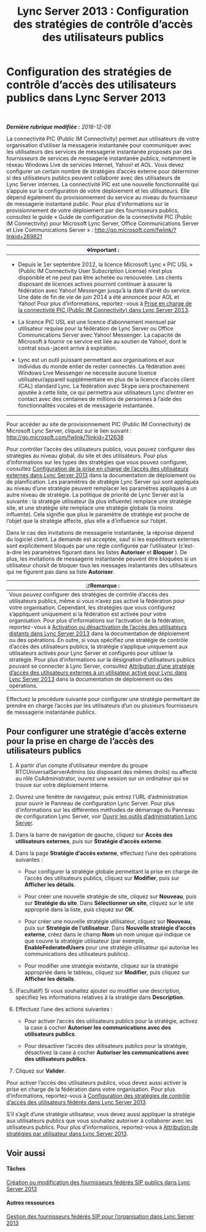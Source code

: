 ﻿---
title: 'Lync Server 2013 : Configuration des stratégies de contrôle d’accès des utilisateurs publics'
TOCTitle: Configuration des stratégies de contrôle d’accès des utilisateurs publics
ms:assetid: 090aea0f-ef0b-49da-9c80-02d9279f2fa6
ms:mtpsurl: https://technet.microsoft.com/fr-fr/library/Gg520946(v=OCS.15)
ms:contentKeyID: 49296181
ms.date: 12/10/2016
mtps_version: v=OCS.15
ms.translationtype: HT
---

# Configuration des stratégies de contrôle d’accès des utilisateurs publics dans Lync Server 2013

 

_**Dernière rubrique modifiée :** 2016-12-08_

La connectivité PIC (Public IM Connectivity) permet aux utilisateurs de votre organisation d’utiliser la messagerie instantanée pour communiquer avec les utilisateurs des services de messagerie instantanée proposés par des fournisseurs de services de messagerie instantanée publics, notamment le réseau Windows Live de services Internet, Yahoo\! et AOL. Vous devez configurer un certain nombre de stratégies d’accès externe pour déterminer si des utilisateurs publics peuvent collaborer avec des utilisateurs de Lync Server internes. La connectivité PIC est une nouvelle fonctionnalité qui s’appuie sur la configuration de votre déploiement et les utilisateurs. Elle dépend également du provisionnement du service au niveau du fournisseur de messagerie instantané public. Pour plus d’informations sur le provisionnement de votre déploiement par des fournisseurs publics, consultez le guide « Guide de configuration de la connectivité PIC (Public IM Connectivity) pour Microsoft Lync Server, Office Communications Server et Live Communications Server » : <http://go.microsoft.com/fwlink/?linkid=269821>

<table>
<colgroup>
<col style="width: 100%" />
</colgroup>
<thead>
<tr class="header">
<th><img src="images/Gg425917.important(OCS.15).gif" title="important" alt="important" />Important :</th>
</tr>
</thead>
<tbody>
<tr class="odd">
<td><ul>
<li><p>Depuis le 1er septembre 2012, la licence Microsoft Lync « PIC USL » (Public IM Connectivity User Subscription License) n’est plus disponible et ne peut pas être achetée ou renouvelée. Les clients disposant de licences actives pourront continuer à assurer la fédération avec Yahoo! Messenger jusqu’à la date d’arrêt du service. Une date de fin de vie de juin 2014 a été annoncée pour AOL et Yahoo! Pour plus d’informations, reportez-vous à <a href="lync-server-2013-support-for-public-instant-messenger-connectivity.md">Prise en charge de la connectivité PIC (Public IM Connectivity) dans Lync Server 2013</a>.</p></li>
<li><p>La licence PIC USL est une licence d’abonnement mensuel par utilisateur requise pour la fédération de Lync Server ou Office Communications Server avec Yahoo! Messenger. La capacité de Microsoft à fournir ce service est liée au soutien de Yahoo!, dont le contrat sous-jacent arrive à expiration.</p></li>
<li><p>Lync est un outil puissant permettant aux organisations et aux individus du monde entier de rester connectés. La fédération avec Windows Live Messenger ne nécessite aucune licence utilisateur/appareil supplémentaire en plus de la licence d’accès client (CAL) standard Lync. La fédération avec Skype sera prochainement ajoutée à cette liste, ce qui permettra aux utilisateurs Lync d’entrer en contact avec des centaines de millions de personnes à l’aide des fonctionnalités vocales et de messagerie instantanée.</p></li>
</ul></td>
</tr>
</tbody>
</table>


Pour accéder au site de provisionnement PIC (Public IM Connectivity) de Microsoft Lync Server, cliquez sur le lien suivant : <http://go.microsoft.com/fwlink/?linkid=212638>

Pour contrôler l’accès des utilisateurs publics, vous pouvez configurer des stratégies au niveau global, du site et des utilisateurs. Pour plus d’informations sur les types des stratégies que vous pouvez configurer, consultez [Configuration de la prise en charge de l’accès des utilisateurs externes dans Lync Server 2013](lync-server-2013-configuring-support-for-external-user-access.md) dans la documentation de déploiement ou de planification. Les paramètres de stratégie Lync Server qui sont appliqués au niveau d’une stratégie peuvent remplacer les paramètres appliqués à un autre niveau de stratégie. La politique de priorité de Lync Server est la suivante : la stratégie utilisateur (la plus influente) remplace une stratégie site, et une stratégie site remplace une stratégie globale (la moins influente). Cela signifie que plus le paramètre de stratégie est proche de l’objet que la stratégie affecte, plus elle a d’influence sur l’objet.

Dans le cas des invitations de messagerie instantanée, la réponse dépend du logiciel client. La demande est acceptée, sauf si les expéditeurs externes sont explicitement bloqués par une règle configurée par l’utilisateur (c’est-à-dire les paramètres figurant dans les listes **Autoriser** et **Bloquer** ). De plus, les invitations de messagerie instantanée peuvent être bloquées si un utilisateur choisit de bloquer tous les messages instantanés des utilisateurs qui ne figurent pas dans sa liste **Autoriser**.

<table>
<thead>
<tr class="header">
<th><img src="images/Gg398920.note(OCS.15).gif" title="note" alt="note" />Remarque :</th>
</tr>
</thead>
<tbody>
<tr class="odd">
<td>Vous pouvez configurer des stratégies de contrôle d’accès des utilisateurs publics, même si vous n’avez pas activé la fédération pour votre organisation. Cependant, les stratégies que vous configurez s’appliquent uniquement si la fédération est activée pour votre organisation. Pour plus d’informations sur l’activation de la fédération, reportez-vous à <a href="lync-server-2013-enable-or-disable-remote-user-access.md">Activation ou désactivation de l’accès des utilisateurs distants dans Lync Server 2013</a> dans la documentation de déploiement ou des opérations. En outre, si vous spécifiez une stratégie de contrôle d’accès des utilisateurs publics, la stratégie s’applique uniquement aux utilisateurs activés pour Lync Server et configurés pour utiliser la stratégie. Pour plus d’informations sur la désignation d’utilisateurs publics pouvant se connecter à Lync Server, consultez <a href="lync-server-2013-assign-an-external-user-access-policy-to-a-lync-enabled-user.md">Attribution d’une stratégie d’accès des utilisateurs externes à un utilisateur activé pour Lync dans Lync Server 2013</a> dans la documentation de déploiement ou des opérations.</td>
</tr>
</tbody>
</table>


Effectuez la procédure suivante pour configurer une stratégie permettant de prendre en charge l’accès par les utilisateurs d’un ou plusieurs fournisseurs de messagerie instantanée publics.

## Pour configurer une stratégie d’accès externe pour la prise en charge de l’accès des utilisateurs publics

1.  À partir d’un compte d’utilisateur membre du groupe RTCUniversalServerAdmins (ou disposant des mêmes droits) ou affecté au rôle CsAdministrator, ouvrez une session sur un ordinateur qui se trouve sur votre déploiement interne.

2.  Ouvrez une fenêtre de navigateur, puis entrez l’URL d’administration pour ouvrir le Panneau de configuration Lync Server. Pour plus d’informations sur les différentes méthodes de démarrage du Panneau de configuration Lync Server, voir [Ouvrir les outils d’administration Lync Server](lync-server-2013-open-lync-server-administrative-tools.md).

3.  Dans la barre de navigation de gauche, cliquez sur **Accès des utilisateurs externes**, puis sur **Stratégie d’accès externe**.

4.  Dans la page **Stratégie d’accès externe**, effectuez l’une des opérations suivantes :
    
      - Pour configurer la stratégie globale permettant la prise en charge de l’accès des utilisateurs publics, cliquez sur **Modifier**, puis sur **Afficher les détails**.
    
      - Pour créer une nouvelle stratégie de site, cliquez sur **Nouveau**, puis sur **Stratégie du site**. Dans **Sélectionner un site**, cliquez sur le site approprié dans la liste, puis cliquez sur **OK**.
    
      - Pour créer une nouvelle stratégie utilisateur, cliquez sur **Nouveau**, puis sur **Stratégie de l’utilisateur**. Dans **Nouvelle stratégie d’accès externe**, créez dans le champ **Nom** un nom unique qui indique ce que couvre la stratégie utilisateur (par exemple, **EnableFederatedUsers** pour une stratégie utilisateur qui autorise les communications des utilisateurs publics).
    
      - Pour modifier une stratégie existante, cliquez sur la stratégie appropriée dans le tableau, cliquez sur **Modifier**, puis cliquez sur **Afficher les détails**.

5.  (Facultatif) Si vous souhaitez ajouter ou modifier une description, spécifiez les informations relatives à la stratégie dans **Description**.

6.  Effectuez l’une des actions suivantes :
    
      - Pour activer l’accès des utilisateurs publics pour la stratégie, activez la case à cocher **Autoriser les communications avec des utilisateurs publics**.
    
      - Pour désactiver l’accès des utilisateurs publics pour la stratégie, désactivez la case à cocher **Autoriser les communications avec des utilisateurs publics**.

7.  Cliquez sur **Valider**.

Pour activer l’accès des utilisateurs publics, vous devez aussi activer la prise en charge de la fédération dans votre organisation. Pour plus d’informations, reportez-vous à [Configuration des stratégies de contrôle d’accès des utilisateurs fédérés dans Lync Server 2013](lync-server-2013-configure-policies-to-control-federated-user-access.md).

S’il s’agit d’une stratégie utilisateur, vous devez aussi appliquer la stratégie aux utilisateurs publics que vous souhaitez autoriser à collaborer avec les utilisateurs publics. Pour plus d’informations, reportez-vous à [Attribution de stratégies par utilisateur dans Lync Server 2013](lync-server-2013-assigning-per-user-policies.md).

## Voir aussi

#### Tâches

[Création ou modification des fournisseurs fédérés SIP publics dans Lync Server 2013](lync-server-2013-create-or-edit-public-sip-federated-providers.md)  

#### Autres ressources

[Gestion des fournisseurs fédérés SIP pour l’organisation dans Lync Server 2013](lync-server-2013-manage-sip-federated-providers-for-your-organization.md)

